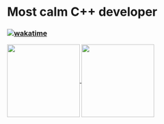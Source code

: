 # Most calm C++ developer
### [![wakatime](https://wakatime.com/badge/user/a6dd0133-f96d-4bb3-a2f0-b22920c60179.svg)](https://wakatime.com/@a6dd0133-f96d-4bb3-a2f0-b22920c60179)
<a href="https://github.com/yz-dev21/github-readme-stats">
  <img height=170 align="center" src="https://github-readme-stats.vercel.app/api?username=yz-dev21&theme=github_dark_dimmed" />
  <img height=170 height=200 align="center" src="https://github-readme-stats.vercel.app/api/wakatime?username=yz21&theme=github_dark_dimmed&langs_count=5" />
</a>

